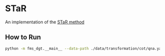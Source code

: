 # STaR

An implementation of the [STaR method](https://arxiv.org/abs/2203.14465)

## How to Run

```bash
python -m fms_dgt.__main__ --data-path ./data/transformation/cot/qna.yaml --restart --seed-batch-size 100000
```
